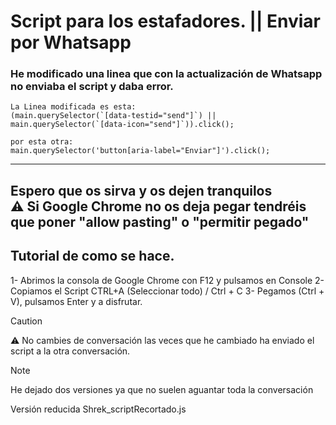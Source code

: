 # Script para los estafadores. || Enviar por Whatsapp



### He modificado una linea que con la actualización de Whatsapp no enviaba el script y daba error.

```
La Linea modificada es esta:
(main.querySelector(`[data-testid="send"]`) || main.querySelector(`[data-icon="send"]`)).click();

```
```
por esta otra:
main.querySelector('button[aria-label="Enviar"]').click();
```
-----------------------------------------------------------------------------------------------------
Espero que os sirva y os dejen tranquilos
<br>
⚠️ Si Google Chrome no os deja pegar tendréis que poner "allow pasting" o "permitir pegado"
<br>
-----------------------------------------------------------------------------------------------------
## Tutorial de como se hace.
1- Abrimos la consola de Google Chrome con F12 y pulsamos en Console
2- Copiamos el Script CTRL+A (Seleccionar todo) / Ctrl + C
3- Pegamos (Ctrl + V), pulsamos Enter y a disfrutar.
<br>

> [!CAUTION]
> ⚠️ No cambies de conversación las veces que he cambiado ha enviado el script a la otra conversación.

>[!NOTE]
>He dejado dos versiones ya que no suelen aguantar toda la conversación

Versión reducida Shrek_scriptRecortado.js
